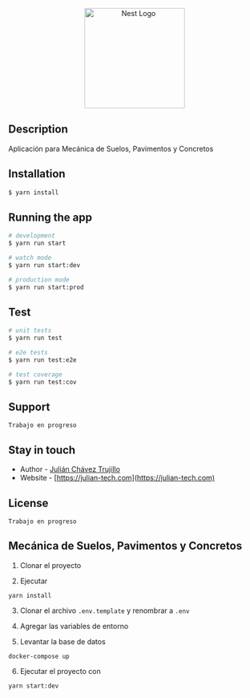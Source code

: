 <p align="center">
  <a href="http://nestjs.com/" target="blank"><img src="https://nestjs.com/img/logo-small.svg" width="200" alt="Nest Logo" /></a>
</p>

## Description

Aplicación para Mecánica de Suelos, Pavimentos y Concretos

## Installation

```bash
$ yarn install
```

## Running the app

```bash
# development
$ yarn run start

# watch mode
$ yarn run start:dev

# production mode
$ yarn run start:prod
```

## Test

```bash
# unit tests
$ yarn run test

# e2e tests
$ yarn run test:e2e

# test coverage
$ yarn run test:cov
```

## Support

```
Trabajo en progreso
```

## Stay in touch

- Author - [Julián Chávez Trujillo](https://github.com/jojuchatru1993)
- Website - [https://julian-tech.com](https://julian-tech.com)

## License

```
Trabajo en progreso
```

## Mecánica de Suelos, Pavimentos y Concretos

1. Clonar el proyecto

2. Ejecutar
```
yarn install
```

3. Clonar el archivo ```.env.template```  y renombrar a ```.env```

4. Agregar las variables de entorno

5. Levantar la base de datos
```
docker-compose up
```

6. Ejecutar el proyecto con 
```
yarn start:dev
```
